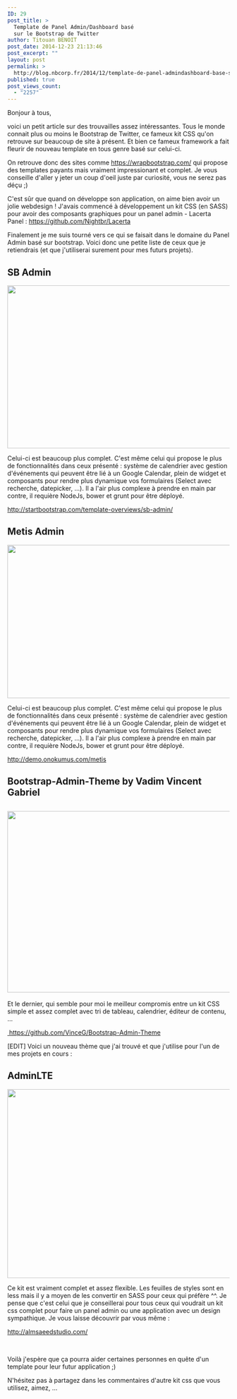 ```yaml
---
ID: 29
post_title: >
  Template de Panel Admin/Dashboard basé
  sur le Bootstrap de Twitter
author: Titouan BENOIT
post_date: 2014-12-23 21:13:46
post_excerpt: ""
layout: post
permalink: >
  http://blog.nbcorp.fr/2014/12/template-de-panel-admindashboard-base-sur-le-bootstrap-de-twitter/
published: true
post_views_count:
  - "2257"
---
```

<p>
 Bonjour &agrave; tous,
</p>

<p>
   voici un petit article sur des trouvailles assez int&eacute;ressantes. Tous le monde connait plus ou moins le Bootstrap de Twitter, ce fameux kit CSS qu&#39;on retrouve sur beaucoup de site &agrave; pr&eacute;sent. Et bien ce fameux framework a fait fleurir de nouveau template en tous&nbsp;genre bas&eacute; sur celui-ci.&nbsp;
</p>

<p>
   On retrouve donc des sites comme&nbsp;<a href="https://wrapbootstrap.com/">https://wrapbootstrap.com/</a> qui propose des templates payants mais vraiment impressionant et complet. Je vous conseille d&#39;aller y jeter un coup d&#39;oeil juste par curiosit&eacute;, vous ne serez pas d&eacute;&ccedil;u ;)
</p>

<p>
   C&#39;est s&ucirc;r que quand on d&eacute;veloppe son application, on aime bien avoir un jolie webdesign ! J&#39;avais commenc&eacute; &agrave; d&eacute;veloppement un kit CSS (en SASS) pour avoir des composants graphiques pour un panel admin - Lacerta Panel&nbsp;:&nbsp;<a href="https://github.com/Nightbr/Lacerta">https://github.com/Nightbr/Lacerta</a>&nbsp;
</p>

<p>
 Finalement je me suis tourn&eacute; vers ce qui se faisait dans le domaine du Panel Admin bas&eacute; sur bootstrap. Voici donc une petite liste de ceux que je retiendrais (et que j&#39;utiliserai surement pour mes futurs projets).
</p>

<h2>
   SB Admin
</h2>

<p>
 <img alt="" height="369" src="http://startbootstrap.com/assets/img/templates/sb-admin.jpg" width="565" />
</p>

<p>
 Celui-ci est beaucoup plus complet. C&#39;est m&ecirc;me celui qui propose le plus de fonctionnalit&eacute;s dans ceux pr&eacute;sent&eacute; : syst&egrave;me de calendrier avec gestion d&#39;&eacute;v&eacute;nements qui peuvent &ecirc;tre li&eacute; &agrave; un Google Calendar, plein de widget et composants pour rendre plus dynamique vos formulaires (Select avec recherche, datepicker, ...). Il a l&#39;air plus complexe &agrave; prendre en main par contre, il requi&egrave;re NodeJs, bower et grunt pour &ecirc;tre d&eacute;ploy&eacute;.&nbsp;
</p>

<p>
   <a href="http://startbootstrap.com/template-overviews/sb-admin/">http://startbootstrap.com/template-overviews/sb-admin/</a>
</p>

<h2>
   Metis Admin
</h2>

<p>
 <img class="alignnone" height="347" src="http://onokumus.com/images/metis.png" width="619" />
</p>

<p>
 Celui-ci est beaucoup plus complet. C&#39;est m&ecirc;me celui qui propose le plus de fonctionnalit&eacute;s dans ceux pr&eacute;sent&eacute; : syst&egrave;me de calendrier avec gestion d&#39;&eacute;v&eacute;nements qui peuvent &ecirc;tre li&eacute; &agrave; un Google Calendar, plein de widget et composants pour rendre plus dynamique vos formulaires (Select avec recherche, datepicker, ...). Il a l&#39;air plus complexe &agrave; prendre en main par contre, il requi&egrave;re NodeJs, bower et grunt pour &ecirc;tre d&eacute;ploy&eacute;.&nbsp;
</p>

<p>
   <a href="http://demo.onokumus.com/metis/">http://demo.onokumus.com/metis</a>
</p>

<h2>
  Bootstrap-Admin-Theme by&nbsp;<span a="" font-family:="" font-size:="" href="\" line-height:="" style="\&quot;color:" target="\&quot;_blank\&quot;" text-decoration:="">Vadim Vincent Gabriel </span>
</h2>

<h2>
  <img class="alignnone" height="411" src="http://vadimg.com/wp-content/uploads/2013/02/Screen-Shot-2013-02-03-at-5.38.18-PM.png" width="769" />
</h2>

<p>
  <span a="" font-family:="" font-size:="" href="\" line-height:="" style="\&quot;color:" target="\&quot;_blank\&quot;" text-decoration:="">Et le dernier, qui semble pour moi le meilleur compromis entre un kit CSS simple et assez complet avec tri de tableau, calendrier, &eacute;diteur de contenu, ... </span>
</p>

<p>
  <a href="https://github.com/VinceG/Bootstrap-Admin-Theme"><span a="" font-family:="" font-size:="" href="\" line-height:="" style="\&quot;color:" target="\&quot;_blank\&quot;" text-decoration:="">&nbsp;</span>https://github.com/VinceG/Bootstrap-Admin-Theme</a>
</p>

<p>
 [EDIT] Voici un nouveau th&egrave;me que j&#39;ai trouv&eacute; et que j&#39;utilise pour l&#39;un de mes projets en cours :
</p>

<h2 class="animated fadeInDown delay-1">
  AdminLTE
</h2>

<p>
 <img alt="" height="428" src="http://almsaeedstudio.com/include/img/adminlte-browser-window.png" width="762" />
</p>

<p>
 Ce kit est vraiment complet et assez flexible. Les feuilles de styles sont en less mais il y a moyen de les convertir en SASS pour ceux qui pr&eacute;f&egrave;re ^^. Je pense que c&#39;est celui que je conseillerai pour tous ceux qui voudrait un kit css complet pour faire un panel admin ou une application avec un design sympathique. Je vous laisse d&eacute;couvrir par vous m&ecirc;me :
</p>

<p>
   <a href="http://almsaeedstudio.com/">http://almsaeedstudio.com/</a>
</p>

<p>
   &nbsp;
  <p>
     <span a="" font-family:="" font-size:="" href="\" line-height:="" style="\&quot;color:" target="\&quot;_blank\&quot;" text-decoration:="">Voil&agrave; j&#39;esp&egrave;re que &ccedil;a pourra aider certaines personnes en qu&ecirc;te d&#39;un template pour leur futur application ;) </span>
   </p>
</p>

<p>
   <span a="" font-family:="" font-size:="" href="\" line-height:="" style="\&quot;color:" target="\&quot;_blank\&quot;" text-decoration:="">N&#39;h&eacute;sitez pas &agrave; partagez dans les commentaires d&#39;autre kit css que vous utilisez, aimez, ... </span>
</p>

<p>
 <span a="" font-family:="" font-size:="" href="\" line-height:="" style="\&quot;color:" target="\&quot;_blank\&quot;" text-decoration:="">&nbsp; </span>
</p>